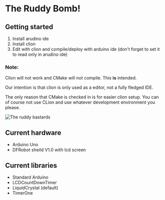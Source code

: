 # The Ruddy Bomb!

## Getting started

1) Install arudino ide
2) Install clion
3) Edit with clion and compile/deploy with arduino ide (don't forget to set it to read only in arudino ide)

### Note:

Clion will not work and CMake will not compile. This __is__ intended.

Our intention is that clion is only used as a editor, not a fully fledged IDE.

The only reason that CMake is checked in is for easier clion setup. You can of course not use CLion and use whatever development environment you please.

![The ruddy bastards](http://rub.printmighty.co.nz/assets/Uploads/_resampled/xSetWidth846-webstorebanner4.png.pagespeed.ic.LG9ZfQe-v2.png)

## Current hardware
- Arduino Uno
- DFRobot sheild V1.0 with lcd screen

## Current libraries

- Standard Arduino
- LCDCountDownTimer
- LiquidCrystal (default)
- TimerOne